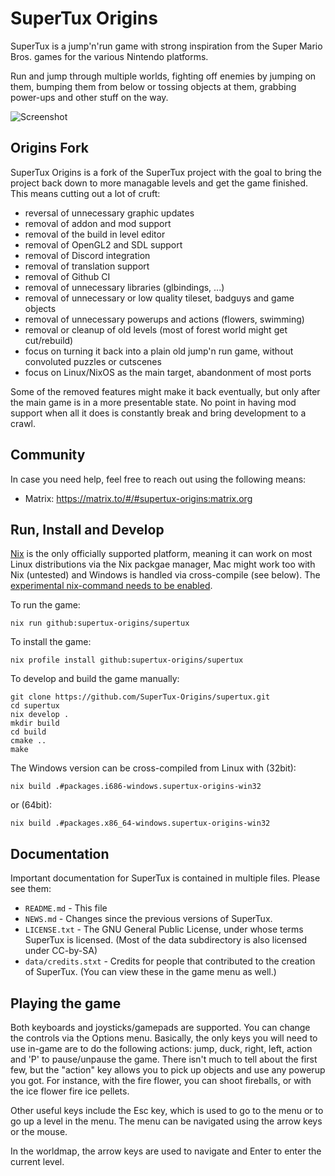 # SuperTux Origins

SuperTux is a jump'n'run game with strong inspiration from the
Super Mario Bros. games for the various Nintendo platforms.

Run and jump through multiple worlds, fighting off enemies by jumping
on them, bumping them from below or tossing objects at them, grabbing
power-ups and other stuff on the way.

![Screenshot](https://www.supertux.org/images/0_6_0/0_6_0_3.png)

## Origins Fork

SuperTux Origins is a fork of the SuperTux project with the goal to
bring the project back down to more managable levels and get the game
finished. This means cutting out a lot of cruft:

* reversal of unnecessary graphic updates
* removal of addon and mod support
* removal of the build in level editor
* removal of OpenGL2 and SDL support
* removal of Discord integration
* removal of translation support
* removal of Github CI
* removal of unnecessary libraries (glbindings, ...)
* removal of unnecessary or low quality tileset, badguys and game objects
* removal of unnecessary powerups and actions (flowers, swimming)
* removal or cleanup of old levels (most of forest world might get cut/rebuild)
* focus on turning it back into a plain old jump'n run game, without convoluted puzzles or cutscenes
* focus on Linux/NixOS as the main target, abandonment of most ports

Some of the removed features might make it back eventually, but only
after the main game is in a more presentable state. No point in having
mod support when all it does is constantly break and bring development
to a crawl.

## Community

In case you need help, feel free to reach out using the following means:

* Matrix: https://matrix.to/#/#supertux-origins:matrix.org

## Run, Install and Develop

[Nix](https://nixos.org/download.html) is the only officially
supported platform, meaning it can work on most Linux distributions
via the Nix packgae manager, Mac might work too with Nix (untested)
and Windows is handled via cross-compile (see below). The [experimental
nix-command needs to be enabled](https://nixos.wiki/wiki/Nix_command).

To run the game:

    nix run github:supertux-origins/supertux

To install the game:

    nix profile install github:supertux-origins/supertux

To develop and build the game manually:

    git clone https://github.com/SuperTux-Origins/supertux.git
    cd supertux
    nix develop .
    mkdir build
    cd build
    cmake ..
    make

The Windows version can be cross-compiled from Linux with (32bit):

    nix build .#packages.i686-windows.supertux-origins-win32

or (64bit):

    nix build .#packages.x86_64-windows.supertux-origins-win32

## Documentation

Important documentation for SuperTux is contained in multiple files.
Please see them:

* `README.md` - This file
* `NEWS.md` - Changes since the previous versions of SuperTux.
* `LICENSE.txt` - The GNU General Public License, under whose terms SuperTux is
licensed. (Most of the data subdirectory is also licensed under
CC-by-SA)
* `data/credits.stxt` - Credits for people that contributed to the creation of
SuperTux. (You can view these in the game menu as well.)


## Playing the game

Both keyboards and joysticks/gamepads are supported. You can change
the controls via the Options menu. Basically, the only keys you will
need to use in-game are to do the following actions: jump, duck,
right, left, action and 'P' to pause/unpause the game. There isn't much
to tell about the first few, but the "action" key allows you to pick
up objects and use any powerup you got. For instance, with the fire
flower, you can shoot fireballs, or with the ice flower fire ice pellets.

Other useful keys include the Esc key, which is used to go to the menu
or to go up a level in the menu. The menu can be navigated using the
arrow keys or the mouse.

In the worldmap, the arrow keys are used to navigate and Enter to
enter the current level.

